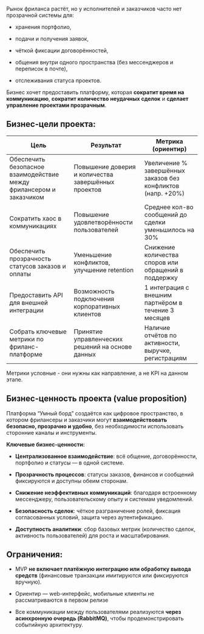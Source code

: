 

Рынок фриланса растёт, но у исполнителей и заказчиков часто нет прозрачной системы для:

- хранения портфолио,
    
- подачи и получения заявок,
    
- чёткой фиксации договорённостей,
    
- общения внутри одного пространства (без мессенджеров и переписок в почте),
    
- отслеживания статуса проектов.
    

Бизнес хочет предоставить платформу, которая **сократит время на коммуникацию**, **сократит количество неудачных сделок** и **сделает управление проектами прозрачным**.


## Бизнес-цели проекта:

|Цель|Результат|Метрика (ориентир)|
|---|---|---|
|Обеспечить безопасное взаимодействие между фрилансером и заказчиком|Повышение доверия и количества завершённых проектов|Увеличение % завершённых заказов без конфликтов (напр. +20%)|
|Сократить хаос в коммуникациях|Повышение удовлетворённости пользователей|Среднее кол-во сообщений до сделки уменьшилось на 30%|
|Обеспечить прозрачность статусов заказов и оплаты|Уменьшение конфликтов, улучшение retention|Снижение количества споров или обращений в поддержку|
|Предоставить API для внешней интеграции|Возможность подключения корпоративных клиентов|1 интеграция с внешним партнёром в течение 3 месяцев|
|Собрать ключевые метрики по фриланс-платформе|Принятие управленческих решений на основе данных|Наличие отчётов по активности, выручке, регистрациям|

Метрики условные - они нужны как направление, а не KPI на данном этапе.

## Бизнес-ценность проекта (value proposition)

Платформа “Умный борд” создаётся как цифровое пространство, в котором фрилансеры и заказчики могут **взаимодействовать безопасно, прозрачно и удобно**, без необходимости использовать сторонние каналы и инструменты.

**Ключевые бизнес-ценности:**

- **Централизованное взаимодействие**: всё общение, договорённости, портфолио и статусы — в одной системе.
    
- **Прозрачность процессов**: статусы заказов, финансов и сообщений фиксируются и доступны обеим сторонам.
    
- **Снижение неэффективных коммуникаций**: благодаря встроенному мессенджеру, пользовательскому опыту и системам уведомлений.
    
- **Безопасность сделок**: чёткое разграничение ролей, фиксация согласованных условий, защита через аутентификацию.
    
- **Доступность аналитики**: сбор базовых метрик (количество сделок, активность пользователей) для роста и масштабирования.
##  Ограничения:

- MVP **не включает платёжную интеграцию или обработку вывода средств** (финансовые транзакции имитируются или фиксируются вручную).
    
- Ориентир — web-интерфейс, мобильные клиенты не рассматриваются в первом релизе
    
- Все коммуникации между пользователями реализуются **через асинхронную очередь (RabbitMQ)**, чтобы продемонстрировать событийную архитектуру.
